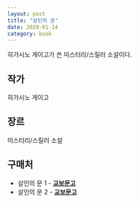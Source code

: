 ```yaml
---
layout: post
title: "살인의 문"
date: 2020-01-14
category: book
---
```


히가시노 게이고가 쓴 미스터리/스릴러 소설이다.

## 작가
히가시노 게이고

## 장르
미스터리/스릴러 소설

## 구매처

* 살인의 문 1 - **[교보문고](http://www.kyobobook.co.kr/product/detailViewKor.laf?ejkGb=KOR&mallGb=KOR&barcode=9788990982728&orderClick=LEa&Kc=)**
* 살인의 문 2 - **[교보문고](http://www.kyobobook.co.kr/product/detailViewKor.laf?ejkGb=KOR&mallGb=KOR&barcode=9788990982735&orderClick=LEa&Kc=)**